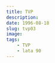 ```yaml
---
title: TVP
description: 
date: 1996-08-18
slug: tvp03
image: 
tags:
    - TVP
    - lata 90
---
```


